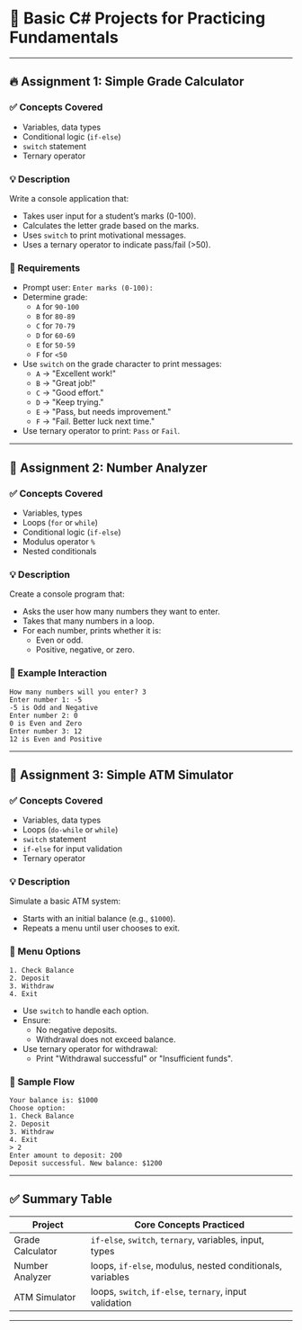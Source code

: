 # 🚀 Basic C# Projects for Practicing Fundamentals

---

## 🔥 Assignment 1: Simple Grade Calculator

### ✅ Concepts Covered

- Variables, data types
- Conditional logic (`if-else`)
- `switch` statement
- Ternary operator

### 💡 Description

Write a console application that:

- Takes user input for a student’s marks (0-100).
- Calculates the letter grade based on the marks.
- Uses `switch` to print motivational messages.
- Uses a ternary operator to indicate pass/fail (>50).

### 🎯 Requirements

- Prompt user: `Enter marks (0-100): `
- Determine grade:
  - `A` for `90-100`
  - `B` for `80-89`
  - `C` for `70-79`
  - `D` for `60-69`
  - `E` for `50-59`
  - `F` for `<50`
- Use `switch` on the grade character to print messages:
  - `A` -> "Excellent work!"
  - `B` -> "Great job!"
  - `C` -> "Good effort."
  - `D` -> "Keep trying."
  - `E` -> "Pass, but needs improvement."
  - `F` -> "Fail. Better luck next time."
- Use ternary operator to print: `Pass` or `Fail`.

---

## 🚀 Assignment 2: Number Analyzer

### ✅ Concepts Covered

- Variables, types
- Loops (`for` or `while`)
- Conditional logic (`if-else`)
- Modulus operator `%`
- Nested conditionals

### 💡 Description

Create a console program that:

- Asks the user how many numbers they want to enter.
- Takes that many numbers in a loop.
- For each number, prints whether it is:
  - Even or odd.
  - Positive, negative, or zero.

### 🎯 Example Interaction

```
How many numbers will you enter? 3
Enter number 1: -5
-5 is Odd and Negative
Enter number 2: 0
0 is Even and Zero
Enter number 3: 12
12 is Even and Positive
```

---

## 💫 Assignment 3: Simple ATM Simulator

### ✅ Concepts Covered

- Variables, data types
- Loops (`do-while` or `while`)
- `switch` statement
- `if-else` for input validation
- Ternary operator

### 💡 Description

Simulate a basic ATM system:

- Starts with an initial balance (e.g., `$1000`).
- Repeats a menu until user chooses to exit.

### 🎯 Menu Options

```
1. Check Balance
2. Deposit
3. Withdraw
4. Exit
```

- Use `switch` to handle each option.
- Ensure:
  - No negative deposits.
  - Withdrawal does not exceed balance.
- Use ternary operator for withdrawal:
  - Print "Withdrawal successful" or "Insufficient funds".

### 📝 Sample Flow

```
Your balance is: $1000
Choose option:
1. Check Balance
2. Deposit
3. Withdraw
4. Exit
> 2
Enter amount to deposit: 200
Deposit successful. New balance: $1200
```

---

## ✅ Summary Table

| Project          | Core Concepts Practiced                                   |
| ---------------- | --------------------------------------------------------- |
| Grade Calculator | `if-else`, `switch`, `ternary`, variables, input, types   |
| Number Analyzer  | loops, `if-else`, modulus, nested conditionals, variables |
| ATM Simulator    | loops, `switch`, `if-else`, `ternary`, input validation   |

---



